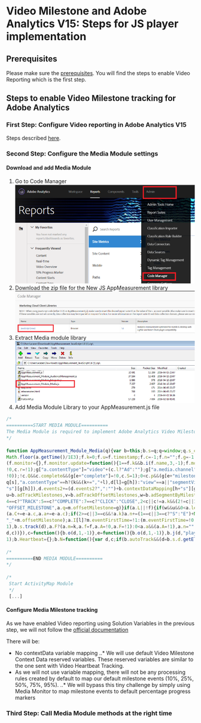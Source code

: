 # Video Milestone and Adobe Analytics V15: Steps for JS player implementation

## Prerequisites

Please make sure the [prerequisites](https://github.com/alcazes/Video-in-Adobe-Analytics-V15/blob/master/Adobe%20Analytics%20v15%20-%20Video%20Milestone/README.md). You will find the steps to enable Video Reporting which is the first step.

## Steps to enable Video Milestone tracking for Adobe Analytics

### First Step: Configure Video reporting in Adobe Analytics V15

Steps described [here](https://github.com/alcazes/Video-in-Adobe-Analytics-V15/blob/master/Adobe%20Analytics%20v15%20-%20Video%20Milestone/README.md).

### Second Step: Configure the Media Module settings

#### Download and add Media Module

1. Go to Code Manager
![code manager](https://github.com/alcazes/Video-in-Adobe-Analytics-V15/blob/master/Adobe%20Analytics%20v15%20-%20Video%20Milestone/doc/images/Code%20manager.png)
2. Download the zip file for the New JS AppMeasurement library
![AppMeasurement zip](https://github.com/alcazes/Video-in-Adobe-Analytics-V15/blob/master/Adobe%20Analytics%20v15%20-%20Video%20Milestone/doc/images/AppMeasurementjs.png)
3. Extract Media module library
![Media Module](https://github.com/alcazes/Video-in-Adobe-Analytics-V15/blob/master/Adobe%20Analytics%20v15%20-%20Video%20Milestone/doc/images/Media%20Module.png)
4. Add Media Module Library to your AppMeasurement.js file
```javascript
/*
==========START MEDIA MODULE==========
The Media Module is required to implement Adobe Analytics Video Milestone Tracking
*/

function AppMeasurement_Module_Media(q){var b=this;b.s=q;q=window;q.s_c_in||(q.s_c_il=[],q.s_c_in=0);b._il=q.s_c_il;b._in=q.s_c_in;b._il[b._in]=b;q.s_c_in++;b._c="s_m";b.list=[];b.open=function(d,c,e,k){var f={},a=new Date,l="",g;c||(c=-1);if(d&&e){b.list||(b.list={});b.list[d]&&b.close(d);k&&k.id&&(l=k.id);if(l)for(g in b.list)!Object.prototype[g]&&b.list[g]&&b.list[g].R==l&&b.close(b.list[g].name);f.name=d;f.length=c;f.offset=0;f.e=0;f.playerName=b.playerName?b.playerName:e;f.R=l;f.C=0;f.a=0;f.timestamp=
Math.floor(a.getTime()/1E3);f.k=0;f.u=f.timestamp;f.c=-1;f.n="";f.g=-1;f.D=0;f.I={};f.G=0;f.m=0;f.f="";f.B=0;f.L=0;f.A=0;f.F=0;f.l=!1;f.v="";f.J="";f.K=0;f.r=!1;f.H="";f.complete=0;f.Q=0;f.p=0;f.q=0;b.list[d]=f}};b.openAd=function(d,c,e,k,f,a,l,g){var h={};b.open(d,c,e,g);if(h=b.list[d])h.l=!0,h.v=k,h.J=f,h.K=a,h.H=l};b.M=function(d){var c=b.list[d];b.list[d]=0;c&&c.monitor&&clearTimeout(c.monitor.interval)};b.close=function(d){b.i(d,0,-1)};b.play=function(d,c,e,k){var f=b.i(d,1,c,e,k);f&&!f.monitor&&
(f.monitor={},f.monitor.update=function(){1==f.k&&b.i(f.name,3,-1);f.monitor.interval=setTimeout(f.monitor.update,1E3)},f.monitor.update())};b.click=function(d,c){b.i(d,7,c)};b.complete=function(d,c){b.i(d,5,c)};b.stop=function(d,c){b.i(d,2,c)};b.track=function(d){b.i(d,4,-1)};b.P=function(d,c){var e="a.media.",k=d.linkTrackVars,f=d.linkTrackEvents,a="m_i",l,g=d.contextData,h;c.l&&(e+="ad.",c.v&&(g["a.media.name"]=c.v,g[e+"pod"]=c.J,g[e+"podPosition"]=c.K),c.G||(g[e+"CPM"]=c.H));c.r&&(g[e+"clicked"]=
!0,c.r=!1);g["a.contentType"]="video"+(c.l?"Ad":"");g["a.media.channel"]=b.channel;g[e+"name"]=c.name;g[e+"playerName"]=c.playerName;0<c.length&&(g[e+"length"]=c.length);g[e+"timePlayed"]=Math.floor(c.a);0<Math.floor(c.a)&&(g[e+"timePlayed"]=Math.floor(c.a));c.G||(g[e+"view"]=!0,a="m_s",b.Heartbeat&&b.Heartbeat.enabled&&(a=c.l?b.__primetime?"mspa_s":"msa_s":b.__primetime?"msp_s":"ms_s"),c.G=1);c.f&&(g[e+"segmentNum"]=c.m,g[e+"segment"]=c.f,0<c.B&&(g[e+"segmentLength"]=c.B),c.A&&0<c.a&&(g[e+"segmentView"]=
!0));!c.Q&&c.complete&&(g[e+"complete"]=!0,c.S=1);0<c.p&&(g[e+"milestone"]=c.p);0<c.q&&(g[e+"offsetMilestone"]=c.q);if(k)for(h in g)Object.prototype[h]||(k+=",contextData."+h);l=g["a.contentType"];d.pe=a;d.pev3=l;var q,s;if(b.contextDataMapping)for(h in d.events2||(d.events2=""),k&&(k+=",events"),b.contextDataMapping)if(!Object.prototype[h]){a=h.length>e.length&&h.substring(0,e.length)==e?h.substring(e.length):"";l=b.contextDataMapping[h];if("string"==typeof l)for(q=l.split(","),s=0;s<q.length;s++)l=
q[s],"a.contentType"==h?(k&&(k+=","+l),d[l]=g[h]):"view"==a||"segmentView"==a||"clicked"==a||"complete"==a||"timePlayed"==a||"CPM"==a?(f&&(f+=","+l),"timePlayed"==a||"CPM"==a?g[h]&&(d.events2+=(d.events2?",":"")+l+"="+g[h]):g[h]&&(d.events2+=(d.events2?",":"")+l)):"segment"==a&&g[h+"Num"]?(k&&(k+=","+l),d[l]=g[h+"Num"]+":"+g[h]):(k&&(k+=","+l),d[l]=g[h]);else if("milestones"==a||"offsetMilestones"==a)h=h.substring(0,h.length-1),g[h]&&b.contextDataMapping[h+"s"][g[h]]&&(f&&(f+=","+b.contextDataMapping[h+
"s"][g[h]]),d.events2+=(d.events2?",":"")+b.contextDataMapping[h+"s"][g[h]]);g[h]&&(g[h]=0);"segment"==a&&g[h+"Num"]&&(g[h+"Num"]=0)}d.linkTrackVars=k;d.linkTrackEvents=f};b.i=function(d,c,e,k,f){var a={},l=(new Date).getTime()/1E3,g,h,q=b.trackVars,s=b.trackEvents,t=b.trackSeconds,u=b.trackMilestones,v=b.trackOffsetMilestones,w=b.segmentByMilestones,x=b.segmentByOffsetMilestones,p,n,r=1,m={},y;b.channel||(b.channel=b.s.w.location.hostname);if(a=d&&b.list&&b.list[d]?b.list[d]:0)if(a.l&&(t=b.adTrackSeconds,
u=b.adTrackMilestones,v=b.adTrackOffsetMilestones,w=b.adSegmentByMilestones,x=b.adSegmentByOffsetMilestones),0>e&&(e=1==a.k&&0<a.u?l-a.u+a.c:a.c),0<a.length&&(e=e<a.length?e:a.length),0>e&&(e=0),a.offset=e,0<a.length&&(a.e=a.offset/a.length*100,a.e=100<a.e?100:a.e),0>a.c&&(a.c=e),y=a.D,m.name=d,m.ad=a.l,m.length=a.length,m.openTime=new Date,m.openTime.setTime(1E3*a.timestamp),m.offset=a.offset,m.percent=a.e,m.playerName=a.playerName,m.mediaEvent=0>a.g?"OPEN":1==c?"PLAY":2==c?"STOP":3==c?"MONITOR":
4==c?"TRACK":5==c?"COMPLETE":7==c?"CLICK":"CLOSE",2<c||c!=a.k&&(2!=c||1==a.k)){f||(k=a.m,f=a.f);if(c){1==c&&(a.c=e);if((3>=c||5<=c)&&0<=a.g&&(r=!1,q=s="None",a.g!=e)){h=a.g;h>e&&(h=a.c,h>e&&(h=e));p=u?u.split(","):0;if(0<a.length&&p&&e>=h)for(n=0;n<p.length;n++)(g=p[n]?parseFloat(""+p[n]):0)&&h/a.length*100<g&&a.e>=g&&(r=!0,n=p.length,m.mediaEvent="MILESTONE",a.p=m.milestone=g);if((p=v?v.split(","):0)&&e>=h)for(n=0;n<p.length;n++)(g=p[n]?parseFloat(""+p[n]):0)&&h<g&&e>=g&&(r=!0,n=p.length,m.mediaEvent=
"OFFSET_MILESTONE",a.q=m.offsetMilestone=g)}if(a.L||!f){if(w&&u&&0<a.length){if(p=u.split(","))for(p.push("100"),n=h=0;n<p.length;n++)if(g=p[n]?parseFloat(""+p[n]):0)a.e<g&&(k=n+1,f="M:"+h+"-"+g,n=p.length),h=g}else if(x&&v&&(p=v.split(",")))for(p.push(""+(0<a.length?a.length:"E")),n=h=0;n<p.length;n++)if((g=p[n]?parseFloat(""+p[n]):0)||"E"==p[n]){if(e<g||"E"==p[n])k=n+1,f="O:"+h+"-"+g,n=p.length;h=g}f&&(a.L=!0)}(f||a.f)&&f!=a.f&&(a.F=!0,a.f||(a.m=k,a.f=f),0<=a.g&&(r=!0));(2<=c||100<=a.e)&&a.c<e&&
(a.C+=e-a.c,a.a+=e-a.c);if(2>=c||3==c&&!a.k)a.n+=(1==c||3==c?"S":"E")+Math.floor(e),a.k=3==c?1:c;!r&&0<=a.g&&3>=c&&(t=t?t:0)&&a.a>=t&&(r=!0,m.mediaEvent="SECONDS");a.u=l;a.c=e}if(!c||3>=c&&100<=a.e)2!=a.k&&(a.n+="E"+Math.floor(e)),c=0,q=s="None",m.mediaEvent="CLOSE";7==c&&(r=m.clicked=a.r=!0);if(5==c||b.completeByCloseOffset&&(!c||100<=a.e)&&0<a.length&&e>=a.length-b.completeCloseOffsetThreshold)r=m.complete=a.complete=!0;l=m.mediaEvent;"MILESTONE"==l?l+="_"+m.milestone:"OFFSET_MILESTONE"==l&&(l+=
"_"+m.offsetMilestone);a.I[l]?m.eventFirstTime=!1:(m.eventFirstTime=!0,a.I[l]=1);m.event=m.mediaEvent;m.timePlayed=a.C;m.segmentNum=a.m;m.segment=a.f;m.segmentLength=a.B;b.monitor&&4!=c&&b.monitor(b.s,m);b.Heartbeat&&b.Heartbeat.enabled&&0<=a.g&&(r=!1);0==c&&b.M(d);r&&a.D==y&&(d={contextData:{}},d.linkTrackVars=q,d.linkTrackEvents=s,d.linkTrackVars||(d.linkTrackVars=""),d.linkTrackEvents||(d.linkTrackEvents=""),b.P(d,a),d.linkTrackVars||(d["!linkTrackVars"]=1),d.linkTrackEvents||(d["!linkTrackEvents"]=
1),b.s.track(d),a.F?(a.m=k,a.f=f,a.A=!0,a.F=!1):0<a.a&&(a.A=!1),a.n="",a.p=a.q=0,a.a-=Math.floor(a.a),a.g=e,a.D++)}return a};b.O=function(d,c,e,k,f){var a=0;if(d&&(!b.autoTrackMediaLengthRequired||c&&0<c)){if(b.list&&b.list[d])a=1;else if(1==e||3==e)b.open(d,c,"HTML5 Video",f),a=1;a&&b.i(d,e,k,-1,0)}};b.attach=function(d){var c,e,k;d&&d.tagName&&"VIDEO"==d.tagName.toUpperCase()&&(b.o||(b.o=function(c,a,d){var e,h;b.autoTrack&&(e=c.currentSrc,(h=c.duration)||(h=-1),0>d&&(d=c.currentTime),b.O(e,h,a,
d,c))}),c=function(){b.o(d,1,-1)},e=function(){b.o(d,1,-1)},b.j(d,"play",c),b.j(d,"pause",e),b.j(d,"seeking",e),b.j(d,"seeked",c),b.j(d,"ended",function(){b.o(d,0,-1)}),b.j(d,"timeupdate",c),k=function(){d.paused||d.ended||d.seeking||b.o(d,3,-1);setTimeout(k,1E3)},k())};b.j=function(b,c,e){b.attachEvent?b.attachEvent("on"+c,e):b.addEventListener&&b.addEventListener(c,e,!1)};void 0==b.completeByCloseOffset&&(b.completeByCloseOffset=1);void 0==b.completeCloseOffsetThreshold&&(b.completeCloseOffsetThreshold=
1);b.Heartbeat={};b.N=function(){var d,c;if(b.autoTrack&&(d=b.s.d.getElementsByTagName("VIDEO")))for(c=0;c<d.length;c++)b.attach(d[c])};b.j(q,"load",b.N)}

/*
==========END MEDIA MODULE==========
*/

/*
 Start ActivityMap Module
 */
 [...]
```

#### Configure Media Milestone tracking

As we have enabled Video reporting using Solution Variables in the previous step, we will not follow the [official documentation](https://marketing.adobe.com/resources/help/en_US/sc/appmeasurement/video/video_flash_mapping.html)

There will be:
* No contextData variable mapping
..* We will use default Video Milestone Context Data reserved variables. These reserved variables are similar to the one sent with Video Heartbeat Tracking.
* As we will not use variable mapping, there will not be any processing rules created by default to map our default milestone events (10%, 25%, 50%, 75%, 95%).
..* We will bypass this tiny challenge by simply using Media Monitor to map milestone events to default percentage progress markers

### Third Step: Call Media Module methods at the right time